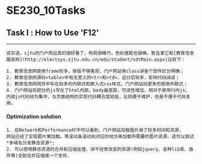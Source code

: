 ﻿# SE230_10Tasks

## Task Ⅰ : How to Use 'F12'

--------------------------------------------------

    说实话，sjtu的门户网站真的很好看了，构局很精巧，色彩搭配也很棒。暂且拿它和[教育信息服务网](http://electsys.sjtu.edu.cn/edu/student/sdtMain.aspx)比较下：

    1. 教育信息网使用frame较多，排版不够美观，门户网站用class讲各个部件区分明确；
    2. 教育信息网源码<table>中有无意义的<tr>和<td>，且分层较多，影响代码阅读；
    3. 教育信息网网页中存在较多的内联式和嵌入式css样式，门户网站则更多的使用外联式；
    4. 门户网站将部分的js写在了html内部，body最底部，可读性增加，相对于使用行内js，
    内部js代码较为集中，与页面结构的实现代码耦合度较低，比较便于维护，但是不便于代码复用。

#### Optimization solution
    1. 在Network和Performance栏中可以看到，门户网站加载图片用了较多时间和资源，
    网站已经了实现图片懒加载。等滚动条滚动到对应的地方再加载所需要的图片资源，还可以尝试*多域名分发静态资源*;
    2. 可以使用静态资源的合并和压缩处理，讲不经常改变的资源(例如jquery、各种lib库、插件等)全部合并压缩成一个文件。

